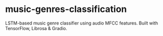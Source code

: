 # music-genres-classification
LSTM-based music genre classifier using audio MFCC features. Built with TensorFlow, Librosa &amp; Gradio.
